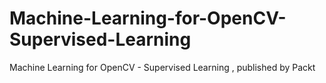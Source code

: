 # Machine-Learning-for-OpenCV-Supervised-Learning
Machine Learning for OpenCV - Supervised Learning , published by Packt
